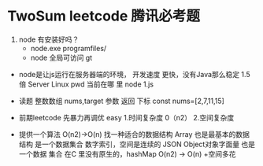 # TwoSum leetcode 腾讯必考题

1. node 有安装好吗？
   - node.exe programfiles/
   - node 全局可访问
   gt
- node是让js运行在服务器端的环境，
   开发速度  更快，没有Java那么稳定 1.5倍 
   Server Linux  pwd  当前在哪 里 
   node 1.js 


- 读题
   整数数组 nums,target 参数
   返回 下标
   const nums=[2,7,11,15]
   
- 前期leetcode 先暴力再调优 easy 
  1.时间复杂度
  0（n2）
  2.空间复杂度


- 提供一个算法
   O(n2)->O(n)
   找一种适合的数据结构 
   Array  也是最基本的数据结构  是一个数据集合  数字索引，空间是连续的
   JSON Object对象字面量 也是一个数据 集合 在C 里没有原生的，hashMap
   O(n2) -> O(n) +空间多花

  
